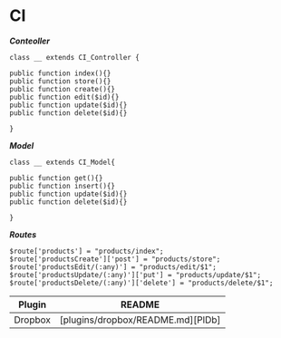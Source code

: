 # CI

***Conteoller***

```
class __ extends CI_Controller {

public function index(){} 
public function store(){} 
public function create(){} 
public function edit($id){} 
public function update($id){} 
public function delete($id){} 
    
}
```
***Model***
```
class __ extends CI_Model{

public function get(){} 
public function insert(){} 
public function update($id){} 
public function delete($id){} 
    
}
```
***Routes***

```
$route['products'] = "products/index";
$route['productsCreate']['post'] = "products/store";
$route['productsEdit/(:any)'] = "products/edit/$1";
$route['productsUpdate/(:any)']['put'] = "products/update/$1";
$route['productsDelete/(:any)']['delete'] = "products/delete/$1";
```

| Plugin | README |
| ------ | ------ |
| Dropbox | [plugins/dropbox/README.md][PlDb] |


